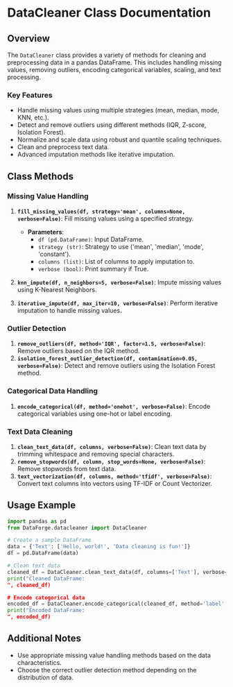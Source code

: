 
# DataCleaner Class Documentation

## Overview
The `DataCleaner` class provides a variety of methods for cleaning and preprocessing data in a pandas DataFrame. This includes handling missing values, removing outliers, encoding categorical variables, scaling, and text processing.

### Key Features
- Handle missing values using multiple strategies (mean, median, mode, KNN, etc.).
- Detect and remove outliers using different methods (IQR, Z-score, Isolation Forest).
- Normalize and scale data using robust and quantile scaling techniques.
- Clean and preprocess text data.
- Advanced imputation methods like iterative imputation.

## Class Methods

### Missing Value Handling
1. **`fill_missing_values(df, strategy='mean', columns=None, verbose=False)`**: Fill missing values using a specified strategy.
   - **Parameters**:
     - `df (pd.DataFrame)`: Input DataFrame.
     - `strategy (str)`: Strategy to use ('mean', 'median', 'mode', 'constant').
     - `columns (list)`: List of columns to apply imputation to.
     - `verbose (bool)`: Print summary if True.

2. **`knn_impute(df, n_neighbors=5, verbose=False)`**: Impute missing values using K-Nearest Neighbors.
3. **`iterative_impute(df, max_iter=10, verbose=False)`**: Perform iterative imputation to handle missing values.

### Outlier Detection
1. **`remove_outliers(df, method='IQR', factor=1.5, verbose=False)`**: Remove outliers based on the IQR method.
2. **`isolation_forest_outlier_detection(df, contamination=0.05, verbose=False)`**: Detect and remove outliers using the Isolation Forest method.

### Categorical Data Handling
1. **`encode_categorical(df, method='onehot', verbose=False)`**: Encode categorical variables using one-hot or label encoding.

### Text Data Cleaning
1. **`clean_text_data(df, columns, verbose=False)`**: Clean text data by trimming whitespace and removing special characters.
2. **`remove_stopwords(df, column, stop_words=None, verbose=False)`**: Remove stopwords from text data.
3. **`text_vectorization(df, columns, method='tfidf', verbose=False)`**: Convert text columns into vectors using TF-IDF or Count Vectorizer.

## Usage Example
```python
import pandas as pd
from DataForge.datacleaner import DataCleaner

# Create a sample DataFrame
data = {'Text': ['Hello, world!', 'Data cleaning is fun!']}
df = pd.DataFrame(data)

# Clean text data
cleaned_df = DataCleaner.clean_text_data(df, columns=['Text'], verbose=True)
print("Cleaned DataFrame:
", cleaned_df)

# Encode categorical data
encoded_df = DataCleaner.encode_categorical(cleaned_df, method='label', verbose=True)
print("Encoded DataFrame:
", encoded_df)
```

## Additional Notes
- Use appropriate missing value handling methods based on the data characteristics.
- Choose the correct outlier detection method depending on the distribution of data.
